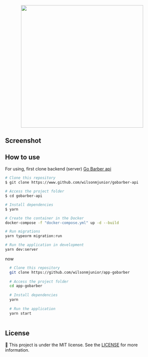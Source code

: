 <h1 align="center">
  <img src="https://raw.github.com/wilsonmjunior/gobarber-web/master/src/assets/logo.svg" width="400"/>
</h1>

## Screenshot


## How to use 

For using, first clone backend (server) <a href="https://github.com/wilsonmjunior/gobarber-api" target="_blank">Go Barber api</a>

```bash
# Clone this repository
$ git clone https://www.github.com/wilsonmjunior/gobarber-api

# Access the project folder 
$ cd gobarber-api

# Install dependencies
$ yarn

# Create the container in the Docker
docker-compose -f "docker-compose.yml" up -d --build

# Run migrations
yarn typeorm migration:run

# Run the application in development 
yarn dev:server
```

now 

```bash
  # Clone this repository
  git clone https://github.com/wilsonmjunior/app-gobarber
  
  # Access the project folder 
  cd app-gobarber
  
  # Install dependencies
  yarn 
  
  # Run the application
  yarn start
  
```


##  License

:memo: This project is under the MIT license. See the [LICENSE](https://github.com/wilsonmjunior/gobarber-web/blob/master/LICENSE) for more information.
